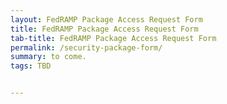```yaml
---
layout: FedRAMP Package Access Request Form
title: FedRAMP Package Access Request Form
tab-title: FedRAMP Package Access Request Form
permalink: /security-package-form/
summary: to come.
tags: TBD 


---
```


